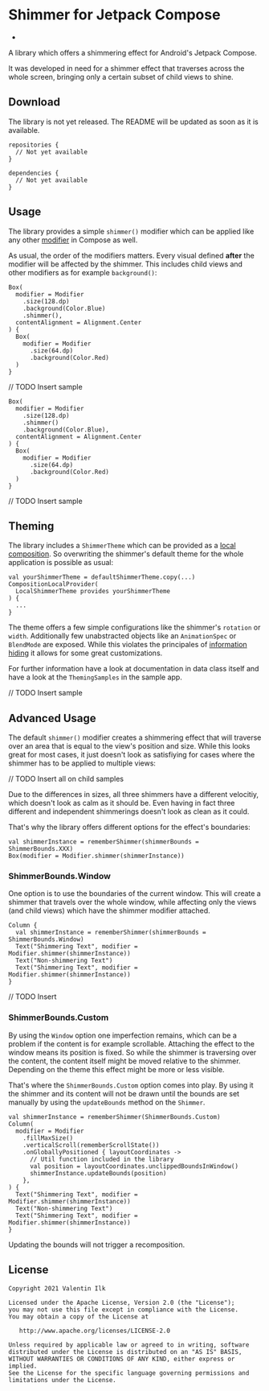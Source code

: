 # Shimmer for Jetpack Compose
-
A library which offers a shimmering effect for Android's Jetpack Compose.

It was developed in need for a shimmer effect that traverses across the whole screen, bringing only a certain subset of child views to shine.

## Download

The library is not yet released. The README will be updated as soon as it is available.

```
repositories {
  // Not yet available
}

dependencies {
  // Not yet available
}
```
## Usage

The library provides a simple `shimmer()` modifier which can be applied like any other [modifier](https://developer.android.com/reference/kotlin/androidx/compose/ui/Modifier) in Compose as well.

As usual, the order of the modifiers matters. Every visual defined **after** the modifier will be affected by the shimmer. This includes child views and other modifiers as for example `background()`:

```
Box(
  modifier = Modifier
    .size(128.dp)
    .background(Color.Blue)
    .shimmer(),
  contentAlignment = Alignment.Center
) {
  Box(
    modifier = Modifier
      .size(64.dp)
      .background(Color.Red)
  )
}
```

// TODO Insert sample

```
Box(
  modifier = Modifier
    .size(128.dp)
    .shimmer()
    .background(Color.Blue),
  contentAlignment = Alignment.Center
) {
  Box(
    modifier = Modifier
      .size(64.dp)
      .background(Color.Red)
  )
}
```

// TODO Insert sample

## Theming

The library includes a `ShimmerTheme` which can be provided as a [local composition](https://developer.android.com/reference/kotlin/androidx/compose/runtime/CompositionLocal). So overwriting the shimmer's default theme for the whole application is possible as usual:

```
val yourShimmerTheme = defaultShimmerTheme.copy(...)
CompositionLocalProvider(
  LocalShimmerTheme provides yourShimmerTheme
) {
  ...
}

```

The theme offers a few simple configurations like the shimmer's `rotation` or `width`. Additionally few unabstracted objects like an `AnimationSpec` or `BlendMode` are exposed. While this violates the principales of [information hiding](https://en.wikipedia.org/wiki/Information_hiding) it allows for some great customizations.

For further information have a look at documentation in data class itself and have a look at the `ThemingSamples` in the sample app.

// TODO Insert sample

## Advanced Usage

The default `shimmer()` modifier creates a shimmering effect that will traverse over an area that is equal to the view's position and size. While this looks great for most cases, it just doesn't look as satisfiying for cases where the shimmer has to be applied to multiple views:

// TODO Insert all on child samples

Due to the differences in sizes, all three shimmers have a different velocitiy, which doesn't look as calm as it should be. Even having in fact three different and independent shimmerings doesn't look as clean as it could.

That's why the library offers different options for the effect's boundaries:

```
val shimmerInstance = rememberShimmer(shimmerBounds = ShimmerBounds.XXX)
Box(modifier = Modifier.shimmer(shimmerInstance))
```

### ShimmerBounds.Window

One option is to use the boundaries of the current window. This will create a shimmer that travels over the whole window, while affecting only the views (and child views) which have the shimmer modifier attached.

```
Column {
  val shimmerInstance = rememberShimmer(shimmerBounds = ShimmerBounds.Window)
  Text("Shimmering Text", modifier = Modifier.shimmer(shimmerInstance))
  Text("Non-shimmering Text")
  Text("Shimmering Text", modifier = Modifier.shimmer(shimmerInstance))
}
```

// TODO Insert

### ShimmerBounds.Custom

By using the `Window` option one imperfection remains, which can be a problem if the content is for example scrollable. Attaching the effect to the window means its position is fixed. So while the shimmer is traversing over the content, the content itself might be moved relative to the shimmer. Depending on the theme this effect might be more or less visible.

That's where the `ShimmerBounds.Custom` option comes into play. By using it the shimmer and its content will not be drawn until the bounds are set manually by using the `updateBounds` method on the `Shimmer`.

```
val shimmerInstance = rememberShimmer(ShimmerBounds.Custom)
Column(
  modifier = Modifier
    .fillMaxSize()
    .verticalScroll(rememberScrollState())
    .onGloballyPositioned { layoutCoordinates ->
      // Util function included in the library
      val position = layoutCoordinates.unclippedBoundsInWindow()
      shimmerInstance.updateBounds(position)
    },
) {
  Text("Shimmering Text", modifier = Modifier.shimmer(shimmerInstance))
  Text("Non-shimmering Text")
  Text("Shimmering Text", modifier = Modifier.shimmer(shimmerInstance))
}
```
Updating the bounds will not trigger a recomposition.

## License
```
Copyright 2021 Valentin Ilk

Licensed under the Apache License, Version 2.0 (the "License");
you may not use this file except in compliance with the License.
You may obtain a copy of the License at

   http://www.apache.org/licenses/LICENSE-2.0

Unless required by applicable law or agreed to in writing, software
distributed under the License is distributed on an "AS IS" BASIS,
WITHOUT WARRANTIES OR CONDITIONS OF ANY KIND, either express or implied.
See the License for the specific language governing permissions and
limitations under the License.
```